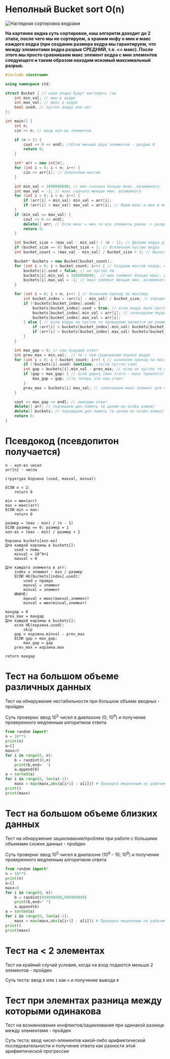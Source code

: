 # Неполный Bucket sort O(n)

![Наглядная сортировка ведрами](https://deen3evddmddt.cloudfront.net/uploads/content-images/bucket-sort.webp)

**На картинке видна суть сортировки, наш алгоритм доходит до 2 этапа, после чего мы не сортируем, а храним инфу о мин и макс каждого ведра (при создании размера ведра мы гарантируем, что между элементами ведра разрыв СРЕДНИЙ, т.е. <= макс). После этого мы просто сравниваем макс элемент ведра с мин элементов следующего и таким образом находим искомый максимальный разрыв.**

``` C++
#include <iostream>

using namespace std;

struct Bucket { // наши ведра будут выглядеть так
    int min_val; // мин в ведре
    int max_val; // макс в ведре
    bool used; // пустое ведро или нет
};

int main() {
    int n;
    cin >> n; // ввод кол-ва элементов

    if (n < 2) {
        cout << 0 << endl; //Если меньше двух элементов - разрыв 0
        return 0;
    }

    int* arr = new int[n];
    for (int i = 0; i < n; i++) {
        cin >> arr[i]; // Заполняем массив
    }

    int min_val = 1000000000; // мин сначала больше макс. возможного
    int max_val = -1; // макс сначала меньше мин. возможного
    for (int i = 0; i < n; i++) {
        if (arr[i] < min_val) min_val = arr[i];
        if (arr[i] > max_val) max_val = arr[i]; // Ищем макс и мин в массиве
    }
    if (min_val == max_val) {
        cout << 0 << endl;
        delete[] arr; // Если макс = мин то все элементы равны -> разрыв 0
        return 0;
    }

    int bucket_size = (max_val - min_val) / (n - 1); // Делаем ведра размером (макс - мин) / мощность массива - 1
    if (bucket_size == 0) bucket_size = 1; // Исключаем пустые ведра
    int bucket_count = (max_val - min_val) / bucket_size + 1; // Вычисляем кол-во ведер как (макс - мин) / размер + 1 (+ 1 для округления вверх на случай неполного последнего ведра)

    Bucket* buckets = new Bucket[bucket_count];
    for (int i = 0; i < bucket_count; i++) { // Создаем массив ведер, каждое из которых имеет 3 хар-ки
        buckets[i].used = false; // не пустое ли
        buckets[i].min_val = 1000000000;  // мин элемент больше макс. возможного
        buckets[i].max_val = -1; // макс элемент меньше мин. возможного
    }

    for (int i = 0; i < n; i++) { // Начинаем проход по массиву
        int bucket_index = (arr[i] - min_val) / bucket_size; // определяем в какое ведро попадет элемент как (элемент - мин) / размер
        if (!buckets[bucket_index].used) {
            buckets[bucket_index].used = true; // если ведро было пустым то теперь нет
            buckets[bucket_index].min_val = arr[i]; // записываем первый элемент ведра как макс и мин
            buckets[bucket_index].max_val = arr[i];
        } else { // если ведро не пустое то проверяем является ли элемент макс/мин в ведре
            if (arr[i] < buckets[bucket_index].min_val) buckets[bucket_index].min_val = arr[i];
            if (arr[i] > buckets[bucket_index].max_val) buckets[bucket_index].max_val = arr[i];
        }
    }

    int max_gap = 0; // наш будущий ответ
    int prev_max = min_val;  // то с чем сравниваем первое ведро
    for (int i = 0; i < bucket_count; i++) { // начинаем проход по массиву ведер
        if (!buckets[i].used) continue; //если пустое скип
        int gap = buckets[i].min_val - prev_max; // если не пустое то смотрим на дырку между ведрами
        if (gap > max_gap) { // если дырка (мин этого - макс прошлого) больше ответа
            max_gap = gap; //то теперь это наш ответ
        }
        prev_max = buckets[i].max_val; // записыавем макс элемент для сравнения с некст ведром
    }

    cout << max_gap << endl; // выводим ответ
    delete[] arr; // подчищаем дин память (в целом не особо важно)
    delete[] buckets; // подчищаем дин память (в целом не особо важно)
    return 0;
}

```

# Псевдокод (псевдопитон получается)

```
n - кол-во чисел
arr[n] - числа

структура Корзина (used, maxval, minval)

ЕСЛИ n < 2:
    return 0

min = мин(arr)
max = макс(arr)
ЕСЛИ min = max:
    return 0

размер = (max - min) / (n - 1)
ЕСЛИ размер == 0: размер = 1
кол-во = (max - min) / размер + 1

Корзина buckets[кол-во] 
Для каждой корзины в buckets[]:
    used = ложь
    minval = 10^9+1
    maxval = 0

Для каждого элемента в arr:
    index = элемент - min / размер
    ЕСЛИ НЕ(buckets[index].used):
        used = правда
        maxval = элемент
        minval = элемент
    ИНАЧЕ:
        maxval = макс(maxval,элемент)
        minval = мин(minval,элемент)

maxgap = 0
prev_max = maxgap
Для каждой корзины в buckets[]:
    если НЕ(корзина.used):
        skip
    gap = корзина.minval - prev_max
    ЕСЛИ gap > max_gap:
        max_gap = gap
    prev_max = корзина.max

return maxgap
```



# Тест на большом объеме различных данных

Тест на обнаружение нестабильности при большом объеме вводных - пройден

Суть проверки: ввод 10<sup>5</sup> чисел в диапазоне (0; 10<sup>9</sup>) и получение проверенного медленным алгоритмом ответа

``` python
from random import*
n = 10**5
print(n)
a=[]
maxx=0
for i in range(0, n):
    b = randint(0,n)
    print(b,end=' ')
    a.append(b)
a = sorted(a)
for i in range(0, len(a)-1):
    maxx = max(maxx,abs(a[i+1] - a[i])) # Проверка медленным но рабочим способом
print()
print(maxx)
```
# Тест на большом объеме близких данных 

Тест на обнаружение зацикливания/проблем при работе с большими объемами схожих данных - пройден

Суть проверки: ввод 10<sup>5</sup> чисел в диапазоне (10<sup>9</sup> - 10; 10<sup>9</sup>) и получение проверенного медленным алгоритмом ответа

``` python
from random import*
n = 10**5
print(n)
a=[]
maxx=0
for i in range(0, n):
    b = randint(999999990,999999999)
    print(b,end=" ")
    a.append(b)
a = sorted(a)
for i in range(0, len(a)-1):
    maxx = max(maxx,abs(a[i+1] - a[i])) # Проверка медленным но рабочим способом
print()
print(maxx) 
```

# Тест на < 2 элементах

Тест на крайний случай условия, когда на взод подаются меньше 2 элементов - пройден

Суть теста: ввод ```0``` или ```1``` как ```n``` и получение вывода ```0```

# Тест при элемнтах разница между которыми одинакова

Тест на возникновение конфликтов/зацикливания при одинакой разнице между элементами - пройден

Суть теста: ввод чисел-элементов какой-либо арифметической последовательности и получение ответа как разности этой арифметической прогрессии

